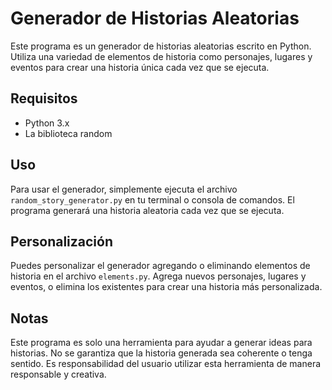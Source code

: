# Generador de Historias Aleatorias

Este programa es un generador de historias aleatorias escrito en Python. Utiliza una variedad de elementos de historia como personajes, lugares y eventos para crear una historia única cada vez que se ejecuta.

## Requisitos

- Python 3.x
- La biblioteca random

## Uso

Para usar el generador, simplemente ejecuta el archivo `random_story_generator.py` en tu terminal o consola de comandos. El programa generará una historia aleatoria cada vez que se ejecuta.

## Personalización

Puedes personalizar el generador agregando o eliminando elementos de historia en el archivo `elements.py`. Agrega nuevos personajes, lugares y eventos, o elimina los existentes para crear una historia más personalizada.

## Notas

Este programa es solo una herramienta para ayudar a generar ideas para historias. No se garantiza que la historia generada sea coherente o tenga sentido. Es responsabilidad del usuario utilizar esta herramienta de manera responsable y creativa.
